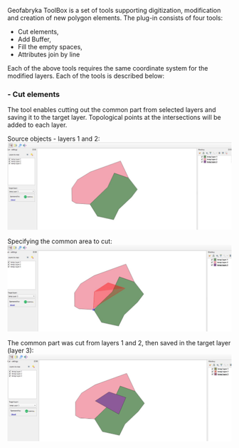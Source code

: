 Geofabryka ToolBox is a set of tools supporting digitization, modification and creation of new polygon elements.
The plug-in consists of four tools:
- Cut elements,
- Add Buffer,
- Fill the empty spaces,
- Attributes join by line

Each of the above tools requires the same coordinate system for the modified layers.
Each of the tools is described below:

### - Cut elements

The tool enables cutting out the common part from selected layers and saving it to the target layer. Topological points at the intersections will be added to each layer.


Source objects - layers 1 and 2:
<img src="https://github.com/abocianowski/Geofabryka-Toolbox-/blob/master/how_to/1.jpg?raw=true" alt="1.jpg">


Specifying the common area to cut:
<img src="https://github.com/abocianowski/Geofabryka-Toolbox-/blob/master/how_to/2.jpg?raw=true" alt="2.jpg">

The common part was cut from layers 1 and 2, then saved in the target layer (layer 3):
<img src="https://github.com/abocianowski/Geofabryka-Toolbox-/blob/master/how_to/3.jpg?raw=true" alt="3.jpg">
